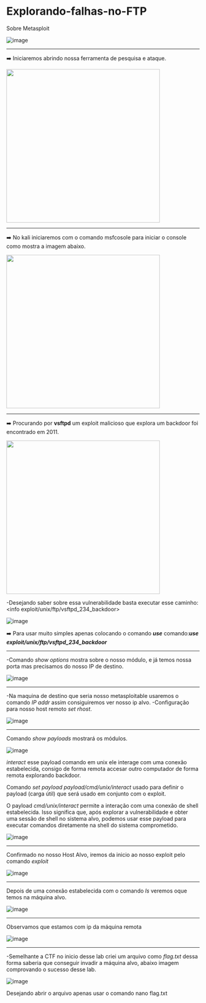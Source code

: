 # Explorando-falhas-no-FTP
Sobre Metasploit

![image](https://github.com/user-attachments/assets/15fdd8a8-0f32-4c6e-95af-83c374987382)


---

➡️ Iniciaremos abrindo nossa ferramenta de pesquisa e ataque.
 
<img src="https://github.com/user-attachments/assets/e3f5eaec-5f6e-4bf6-902b-585e26da2ac1" width="400"/>

--- 

➡️ No kali iniciaremos com o comando msfcosole para iniciar o console como mostra a imagem abaixo.

 <img src="https://github.com/user-attachments/assets/67778307-9344-415e-bdd4-7f1d0455e311" width="400"/>

---

➡️ Procurando por **vsftpd** um exploit malicioso que explora um backdoor foi encontrado em 2011.

 
 <img src="https://github.com/user-attachments/assets/42dedc7c-c198-494b-9f0c-1227479f32fd" width="400"/>

-Desejando saber sobre essa vulnerabilidade basta executar esse caminho:
 <info exploit/unix/ftp/vsftpd_234_backdoor>
 
![image](https://github.com/user-attachments/assets/bd0ea8eb-09eb-42ad-90a5-86056baea61f)

➡️ Para usar muito simples apenas colocando o comando ***use***
comando:***use exploit/unix/ftp/vsftpd_234_backdoor***

 
****
-Comando *show options* mostra sobre o nosso módulo, e já temos nossa porta mas precisamos do nosso IP de destino.

![image](https://github.com/user-attachments/assets/34467a44-e623-4ae6-a9f2-51e95557bba2)

****
-Na maquina de destino que seria nosso metasploitable usaremos o comando *IP addr* assim consiguiremos ver nosso ip alvo.
-Configuração para nosso host remoto *set rhost*.

![image](https://github.com/user-attachments/assets/cdf093c1-b79c-462c-85ad-a4af5654a4f3)

****
Comando *show payloads* mostrará os módulos.

![image](https://github.com/user-attachments/assets/ff60068c-1d17-4218-ba9c-dd5ac855834f)

*interact* esse payload comando em unix ele interage com uma conexão estabelecida, consigo de forma remota accesar outro computador de forma remota explorando backdoor.

Comando *set payload payload/cmd/unix/interact* usado para definir o payload (carga útil) que será usado em conjunto com o exploit.

O payload *cmd/unix/interact* permite a interação com uma conexão de shell estabelecida. Isso significa que, após explorar a vulnerabilidade e obter uma sessão de shell no sistema alvo, podemos usar esse payload para executar comandos diretamente na shell do sistema comprometido.

![image](https://github.com/user-attachments/assets/c7c76c96-1226-4b70-aeb6-8a04ec83dca9)


****
Confirmado no nosso Host Alvo, iremos da inicio ao nosso exploit pelo comando *exploit*

![image](https://github.com/user-attachments/assets/e6c1c942-fe43-48b5-a0e3-e3b7888748f9)

****
Depois de uma conexão estabelecida com o comando *ls* veremos oque temos na máquina alvo.

![image](https://github.com/user-attachments/assets/35e6165b-e3f4-447e-8c83-c41c04c83ef7)

****

Observamos que estamos com ip da máquina remota

![image](https://github.com/user-attachments/assets/0dd5ef34-5ed6-44d4-8527-02a973efa8eb)

****
-Semelhante a CTF no inicio desse lab criei um arquivo como *flag.txt* dessa forma saberia que conseguir invadir a máquina alvo, abaixo imagem comprovando o sucesso desse lab.

![image](https://github.com/user-attachments/assets/0c396210-38d9-4c29-b776-2d0c3b507d62)

Desejando abrir o arquivo apenas usar o comando nano flag.txt





















